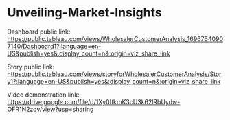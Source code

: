 # Unveiling-Market-Insights

Dashboard public link: https://public.tableau.com/views/WholesalerCustomerAnalysis_16967640907140/Dashboard1?:language=en-US&publish=yes&:display_count=n&:origin=viz_share_link

Story public link:  https://public.tableau.com/views/storyforWholesalerCustomerAnalysis/Story1?:language=en-US&publish=yes&:display_count=n&:origin=viz_share_link

Video demonstration link:  https://drive.google.com/file/d/1Xy0ItkmK3cU3k62lRbUydw-OFR1N2zqv/view?usp=sharing
